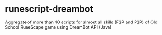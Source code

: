 # runescript-dreambot
Aggregate of more than 40 scripts for almost all skills (F2P and P2P) of Old School RuneScape game using DreamBot API (Java)

